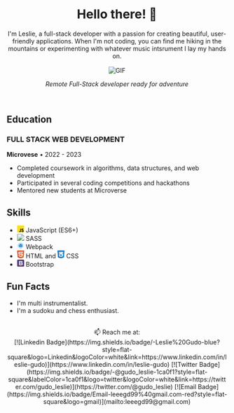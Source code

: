 <h1 align="center">Hello there! 👋</h1>

<p align="center">
  I'm Leslie, a full-stack developer with a passion for creating beautiful, user-friendly applications. When I'm not coding, you can find me hiking in the mountains or experimenting with whatever music intsrument I lay my hands on.
</p>

 <div align="center" width="50">
  <img align="center" alt="GIF" src="https://media.giphy.com/media/836HiJc7pgzy8iNXCn/giphy.gif" />
</div>
<p align="center"><em>Remote Full-Stack developer ready for adventure</em></p>

<br>

## Education

### FULL STACK WEB DEVELOPMENT

**Microvese** • 2022 - 2023

- Completed coursework in algorithms, data structures, and web development
- Participated in several coding competitions and hackathons
- Mentored new students at Microverse

## Skills

- <img src="./images/javascript-logo.svg" width="16"> JavaScript (ES6+)
- <img src="https://upload.wikimedia.org/wikipedia/commons/9/96/Sass_Logo_Color.svg" width="16"> SASS
- <img src="./images/webpack-icon.svg" width="16"> Webpack
- <img src="./images/html-1.svg" width="16"> HTML and <img src="./images/css-3.svg" width="16"> CSS
- <img src="./images/bootstrap-4.svg" width="16"> Bootstrap

## Fun Facts

- I'm multi instrumentalist.
- I'm a sudoku and chess enthusiast.
</br>

<div align="center">
📫 Reach me at:<br>
[![Linkedin Badge](https://img.shields.io/badge/-Leslie%20Gudo-blue?style=flat-square&logo=Linkedin&logoColor=white&link=https://www.linkedin.com/in/leslie-gudo)](https://www.linkedin.com/in/leslie-gudo)
[![Twitter Badge](https://img.shields.io/badge/-@gudo_leslie-1ca0f1?style=flat-square&labelColor=1ca0f1&logo=twitter&logoColor=white&link=https://twitter.com/gudo_leslie)](https://twitter.com/@gudo_leslie)
[![Email Badge](https://img.shields.io/badge/Email-leeegd99%40gmail.com-red?style=flat-square&logo=gmail)](mailto:leeegd99@gmail.com)
</div>




